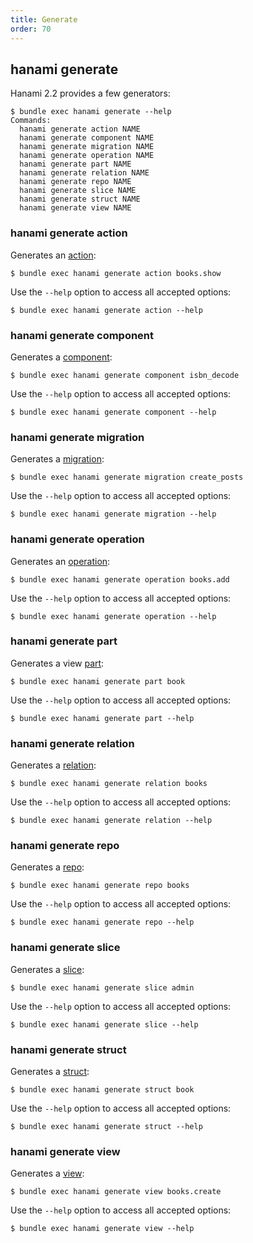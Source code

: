 ```yaml
---
title: Generate
order: 70
---
```


## hanami generate

Hanami 2.2 provides a few generators:

```shell
$ bundle exec hanami generate --help
Commands:
  hanami generate action NAME
  hanami generate component NAME
  hanami generate migration NAME
  hanami generate operation NAME
  hanami generate part NAME
  hanami generate relation NAME
  hanami generate repo NAME
  hanami generate slice NAME
  hanami generate struct NAME
  hanami generate view NAME
```

### hanami generate action

Generates an [action](/v2.2/actions/overview):

```shell
$ bundle exec hanami generate action books.show
```

Use the `--help` option to access all accepted options:

```shell
$ bundle exec hanami generate action --help
```

### hanami generate component

Generates a [component](/v2.2/app/container-and-components/):

```shell
$ bundle exec hanami generate component isbn_decode
```

Use the `--help` option to access all accepted options:

```shell
$ bundle exec hanami generate component --help
```

### hanami generate migration

Generates a [migration](/v2.2/database/migrations/):

```shell
$ bundle exec hanami generate migration create_posts
```

Use the `--help` option to access all accepted options:

```shell
$ bundle exec hanami generate migration --help
```

### hanami generate operation

Generates an [operation](/v2.2/operations/overview/):

```shell
$ bundle exec hanami generate operation books.add
```

Use the `--help` option to access all accepted options:

```shell
$ bundle exec hanami generate operation --help
```

### hanami generate part

Generates a view [part](/v2.2/views/parts/):

```shell
$ bundle exec hanami generate part book
```

Use the `--help` option to access all accepted options:

```shell
$ bundle exec hanami generate part --help
```

### hanami generate relation

Generates a [relation](/v2.2/database/relations/):

```shell
$ bundle exec hanami generate relation books
```

Use the `--help` option to access all accepted options:

```shell
$ bundle exec hanami generate relation --help
```

### hanami generate repo

Generates a [repo](/v2.2/database/overview/#repositories):

```shell
$ bundle exec hanami generate repo books
```

Use the `--help` option to access all accepted options:

```shell
$ bundle exec hanami generate repo --help
```

### hanami generate slice

Generates a [slice](/v2.2/app/slices/):

```shell
$ bundle exec hanami generate slice admin
```

Use the `--help` option to access all accepted options:

```shell
$ bundle exec hanami generate slice --help
```

### hanami generate struct

Generates a [struct](/v2.2/database/overview/#structs):

```shell
$ bundle exec hanami generate struct book
```

Use the `--help` option to access all accepted options:

```shell
$ bundle exec hanami generate struct --help
```

### hanami generate view

Generates a [view](/v2.2/views/overview/):

```shell
$ bundle exec hanami generate view books.create
```

Use the `--help` option to access all accepted options:

```shell
$ bundle exec hanami generate view --help
```
